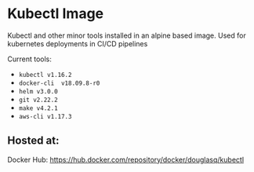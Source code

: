 # Kubectl Image

Kubectl and other minor tools installed in an alpine based image. Used for kubernetes deployments in CI/CD pipelines

Current tools:

- `kubectl v1.16.2`
- `docker-cli  v18.09.8-r0`
- `helm v3.0.0`
- `git v2.22.2`
- `make v4.2.1`
- `aws-cli v1.17.3`

## Hosted at:

Docker Hub: https://hub.docker.com/repository/docker/douglasq/kubectl
